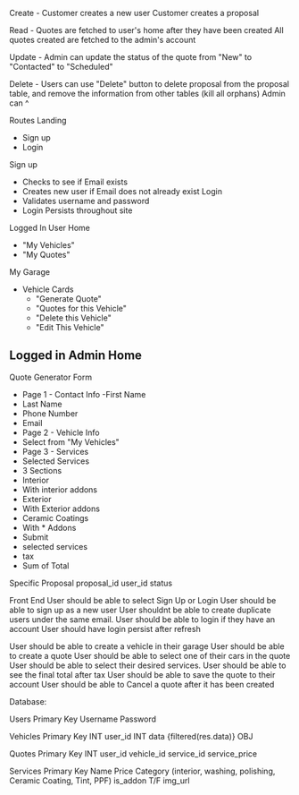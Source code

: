 Create - 
Customer creates a new user
Customer creates a proposal

Read - 
Quotes are fetched to user's home after they have been created
All quotes created are fetched to the admin's account

Update - 
Admin can update the status of the quote from "New" to "Contacted" to "Scheduled"

Delete - 
Users can use "Delete" button to delete proposal from the proposal table, and remove the information from other tables (kill all orphans)
Admin can ^


Routes
Landing 
 - Sign up
 - Login

Sign up
- Checks to see if Email exists
- Creates new user if Email does not already exist
Login
- Validates username and password
 - Login Persists throughout site

Logged In User Home
- "My Vehicles"
- "My Quotes"

My Garage 
- Vehicle Cards
  - "Generate Quote"
  - "Quotes for this Vehicle"
  - "Delete this Vehicle"
  - "Edit This Vehicle" 

Logged in Admin Home
- 

Quote Generator
 Form
 - Page 1 - Contact Info 
  -First Name
  - Last Name
  - Phone Number
  - Email
 - Page 2 - Vehicle Info
  - Select from "My Vehicles"
 - Page 3 - Services
  - Selected Services
  - 3 Sections
  - Interior
   - With interior addons
  - Exterior
   - With Exterior addons
  - Ceramic Coatings
   - With * Addons
 - Submit
  - selected services
  - tax
  - Sum of Total 

Specific Proposal
proposal_id
user_id
status


Front End
User should be able to select Sign Up or Login
User should be able to sign up as a new user
User shouldnt be able to create duplicate users under the same email. 
User should be able to login if they have an account
User should have login persist after refresh

User should be able to create a vehicle in their garage
User should be able to create a quote 
User should be able to select one of their cars in the quote
User should be able to select their desired services. 
User should be able to see the final total after tax 
User should be able to save the quote to their account
User should be able to Cancel a quote after it has been created


Database: 

Users
Primary Key
Username
Password

Vehicles
Primary Key INT
user_id INT
data {filtered(res.data)} OBJ

Quotes
Primary Key INT
user_id
vehicle_id
service_id
service_price


Services
Primary Key
Name
Price
Category (interior, washing, polishing, Ceramic Coating, Tint, PPF)
is_addon T/F
img_url











